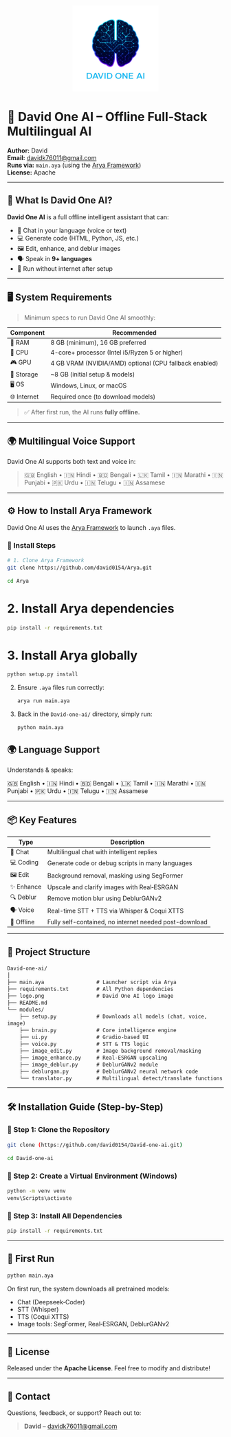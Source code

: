 
<p align="center">
  <img src="logo.png" alt="David One AI Logo" width="200"/>
</p>

# 🤖 David One AI – Offline Full‑Stack Multilingual AI

**Author:** David  
**Email:** davidk76011@gmail.com  
**Runs via:** `main.aya` (using the [Arya Framework](https://github.com/david0154/Arya))  
**License:** Apache  

---

## 🧠 What Is David One AI?

**David One AI** is a full offline intelligent assistant that can:

- 💬 Chat in your language (voice or text)
- 💻 Generate code (HTML, Python, JS, etc.)
- 🖼️ Edit, enhance, and deblur images
- 🗣️ Speak in **9+ languages**
- 🔌 Run without internet after setup

---

## 🖥️ System Requirements

> Minimum specs to run David One AI smoothly:

| Component     | Recommended                       |
|---------------|-----------------------------------|
| 💽 RAM        | 8 GB (minimum), 16 GB preferred    |
| 🧠 CPU        | 4-core+ processor (Intel i5/Ryzen 5 or higher) |
| 🎮 GPU        | 4 GB VRAM (NVIDIA/AMD) optional (CPU fallback enabled) |
| 💾 Storage    | ~8 GB (initial setup & models)     |
| 🖥️ OS         | Windows, Linux, or macOS           |
| 🌐 Internet   | Required once (to download models) |

> ✅ After first run, the AI runs **fully offline.**

---

## 🌍 Multilingual Voice Support

David One AI supports both text and voice in:

> 🇬🇧 English • 🇮🇳 Hindi • 🇧🇩 Bengali • 🇱🇰 Tamil • 🇮🇳 Marathi • 🇮🇳 Punjabi • 🇵🇰 Urdu • 🇮🇳 Telugu • 🇮🇳 Assamese

---

## ⚙️ How to Install Arya Framework

David One AI uses the [Arya Framework](https://github.com/david0154/Arya) to launch `.aya` files.

### 🧩 Install Steps

```bash
# 1. Clone Arya Framework
git clone https://github.com/david0154/Arya.git
```
```bash
cd Arya
```

# 2. Install Arya dependencies
```bash
pip install -r requirements.txt
```

# 3. Install Arya globally
```bash
python setup.py install
```
2. Ensure `.aya` files run correctly:
   ```bash
   arya run main.aya
   ```
3. Back in the `David-one-ai/` directory, simply run:
   ```bash
   python main.aya
   ```


## 🌍 Language Support

Understands & speaks:

🇬🇧 English • 🇮🇳 Hindi • 🇧🇩 Bengali • 🇱🇰 Tamil • 🇮🇳 Marathi • 🇮🇳 Punjabi • 🇵🇰 Urdu • 🇮🇳 Telugu • 🇮🇳 Assamese

---

## 📦 Key Features

| Type        | Description                                                                 |
|-------------|-----------------------------------------------------------------------------|
| 💬 Chat     | Multilingual chat with intelligent replies                                  |
| 💻 Coding   | Generate code or debug scripts in many languages                            |
| 🖼️ Edit     | Background removal, masking using SegFormer                                 |
| ✨ Enhance  | Upscale and clarify images with Real‑ESRGAN                                  |
| 🔍 Deblur   | Remove motion blur using DeblurGANv2                                        |
| 🗣️ Voice    | Real-time STT + TTS via Whisper & Coqui XTTS                                |
| 🧠 Offline  | Fully self-contained, no internet needed post-download                      |

---

## 📁 Project Structure

```
David‑one‑ai/
│
├── main.aya                 # Launcher script via Arya
├── requirements.txt         # All Python dependencies
├── logo.png                 # David One AI logo image
├── README.md
└── modules/
    ├── setup.py             # Downloads all models (chat, voice, image)
    ├── brain.py             # Core intelligence engine
    ├── ui.py                # Gradio-based UI
    ├── voice.py             # STT & TTS logic
    ├── image_edit.py        # Image background removal/masking
    ├── image_enhance.py     # Real‑ESRGAN upscaling
    ├── image_deblur.py      # DeblurGANv2 module
    ├── deblurgan.py         # DeblurGANv2 neural network code
    └── translator.py        # Multilingual detect/translate functions
```

---

## 🛠️ Installation Guide (Step-by-Step)

### 🔹 Step 1: Clone the Repository

```bash
git clone (https://github.com/david0154/David-one-ai.git)
```

```bash
cd David-one-ai
```

### 🔹 Step 2: Create a Virtual Environment (Windows)

```bash
python -m venv venv
venv\Scripts\activate
```

### 🔹 Step 3: Install All Dependencies

```bash
pip install -r requirements.txt
```

---

## 🚀 First Run

```bash
python main.aya
```

On first run, the system downloads all pretrained models:

- Chat (Deepseek‑Coder)
- STT (Whisper)
- TTS (Coqui XTTS)
- Image tools: SegFormer, Real‑ESRGAN, DeblurGANv2

---

## 📜 License

Released under the **Apache License**. Feel free to modify and distribute!

---

## 📧 Contact

Questions, feedback, or support? Reach out to:

> **David** – davidk76011@gmail.com
